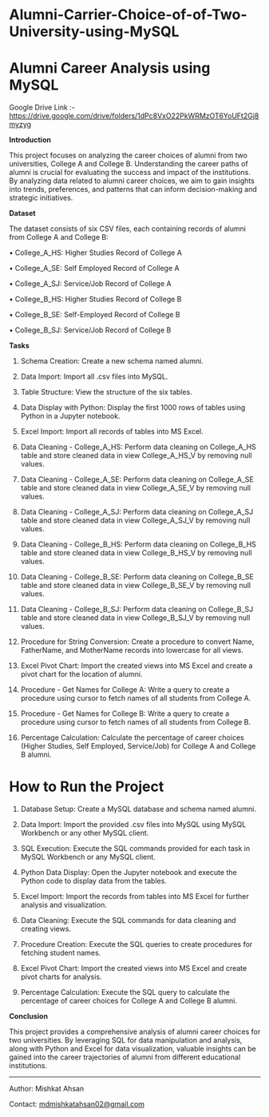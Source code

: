 # Alumni-Carrier-Choice-of-of-Two-University-using-MySQL


# Alumni Career Analysis using MySQL

Google Drive Link :- https://drive.google.com/drive/folders/1dPc8VxO22PkWRMzOT6YoUFt2Gj8myzyg

**Introduction**

This project focuses on analyzing the career choices of alumni from two universities, College A and College B. Understanding the career paths of alumni is crucial for evaluating the success and impact of the institutions. By analyzing data related to alumni career choices, we aim to gain insights into trends, preferences, and patterns that can inform decision-making and strategic initiatives.


**Dataset**

The dataset consists of six CSV files, each containing records of alumni from College A and College B:

•	College_A_HS: Higher Studies Record of College A

•	College_A_SE: Self Employed Record of College A

•	College_A_SJ: Service/Job Record of College A

•	College_B_HS: Higher Studies Record of College B

•	College_B_SE: Self-Employed Record of College B

•	College_B_SJ: Service/Job Record of College B


**Tasks**


1.	Schema Creation: Create a new schema named alumni.

2.	Data Import: Import all .csv files into MySQL.

3.	Table Structure: View the structure of the six tables.

4.	Data Display with Python: Display the first 1000 rows of tables using Python in a Jupyter notebook.

5.	Excel Import: Import all records of tables into MS Excel.

6.	Data Cleaning - College_A_HS: Perform data cleaning on College_A_HS table and store cleaned data in view College_A_HS_V by removing null values.

7.	Data Cleaning - College_A_SE: Perform data cleaning on College_A_SE table and store cleaned data in view College_A_SE_V by removing null values.

8.	Data Cleaning - College_A_SJ: Perform data cleaning on College_A_SJ table and store cleaned data in view College_A_SJ_V by removing null values.

9.	Data Cleaning - College_B_HS: Perform data cleaning on College_B_HS table and store cleaned data in view College_B_HS_V by removing null values.

10.	Data Cleaning - College_B_SE: Perform data cleaning on College_B_SE table and store cleaned data in view College_B_SE_V by removing null values.

11.	Data Cleaning - College_B_SJ: Perform data cleaning on College_B_SJ table and store cleaned data in view College_B_SJ_V by removing null values.

12.	Procedure for String Conversion: Create a procedure to convert Name, FatherName, and MotherName records into lowercase for all views.

13.	Excel Pivot Chart: Import the created views into MS Excel and create a pivot chart for the location of alumni.

14.	Procedure - Get Names for College A: Write a query to create a procedure using cursor to fetch names of all students from College A.

15.	Procedure - Get Names for College B: Write a query to create a procedure using cursor to fetch names of all students from College B.

16.	Percentage Calculation: Calculate the percentage of career choices (Higher Studies, Self Employed, Service/Job) for College A and College B alumni.

    
# **How to Run the Project**


1.	Database Setup: Create a MySQL database and schema named alumni.

2.	Data Import: Import the provided .csv files into MySQL using MySQL Workbench or any other MySQL client.

3.	SQL Execution: Execute the SQL commands provided for each task in MySQL Workbench or any MySQL client.

4.	Python Data Display: Open the Jupyter notebook and execute the Python code to display data from the tables.

5.	Excel Import: Import the records from tables into MS Excel for further analysis and visualization.

6.	Data Cleaning: Execute the SQL commands for data cleaning and creating views.

7.	Procedure Creation: Execute the SQL queries to create procedures for fetching student names.

8.	Excel Pivot Chart: Import the created views into MS Excel and create pivot charts for analysis.

9.	Percentage Calculation: Execute the SQL query to calculate the percentage of career choices for College A and College B alumni.

    
**Conclusion**

This project provides a comprehensive analysis of alumni career choices for two universities. By leveraging SQL for data manipulation and analysis, along with Python and Excel for data visualization, valuable insights can be gained into the career trajectories of alumni from different educational institutions.


________________________________________

Author: Mishkat Ahsan

Contact: mdmishkatahsan02@gmail.com 

